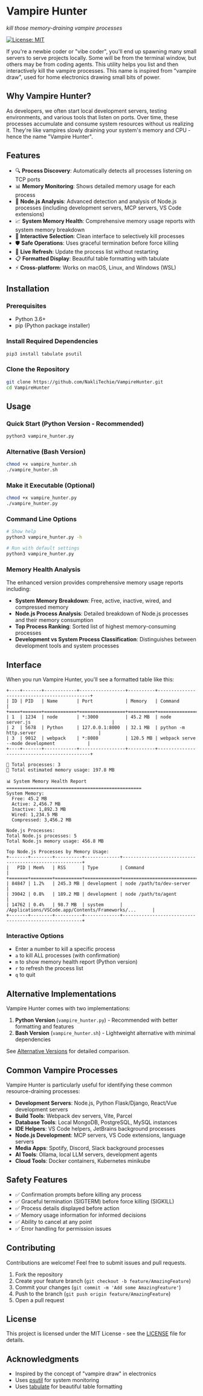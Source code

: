 # Vampire Hunter

_kill those memory-draining vampire processes_

[![License: MIT](https://img.shields.io/badge/License-MIT-yellow.svg)](https://opensource.org/licenses/MIT)

If you're a newbie coder or "vibe coder", you'll end up spawning many small servers to serve projects locally. Some will be from the terminal window, but others may be from coding agents. This utility helps you list and then interactively kill the vampire processes. This name is inspired from "vampire draw", used for home electronics drawing small bits of power.

## Why Vampire Hunter?

As developers, we often start local development servers, testing environments, and various tools that listen on ports. Over time, these processes accumulate and consume system resources without us realizing it. They're like vampires slowly draining your system's memory and CPU - hence the name "Vampire Hunter".

## Features

- 🔍 **Process Discovery**: Automatically detects all processes listening on TCP ports
- 📊 **Memory Monitoring**: Shows detailed memory usage for each process
- 🧠 **Node.js Analysis**: Advanced detection and analysis of Node.js processes (including development servers, MCP servers, VS Code extensions)
- 📈 **System Memory Health**: Comprehensive memory usage reports with system memory breakdown
- 🎯 **Interactive Selection**: Clean interface to selectively kill processes
- 🛡️ **Safe Operations**: Uses graceful termination before force killing
- 🔄 **Live Refresh**: Update the process list without restarting
- 📋 **Formatted Display**: Beautiful table formatting with tabulate
- ⚡ **Cross-platform**: Works on macOS, Linux, and Windows (WSL)

## Installation

### Prerequisites

- Python 3.6+
- pip (Python package installer)

### Install Required Dependencies

```bash
pip3 install tabulate psutil
```

### Clone the Repository

```bash
git clone https://github.com/NakliTechie/VampireHunter.git
cd VampireHunter
```

## Usage

### Quick Start (Python Version - Recommended)

```bash
python3 vampire_hunter.py
```

### Alternative (Bash Version)

```bash
chmod +x vampire_hunter.sh
./vampire_hunter.sh
```

### Make it Executable (Optional)

```bash
chmod +x vampire_hunter.py
./vampire_hunter.py
```

### Command Line Options

```bash
# Show help
python3 vampire_hunter.py -h

# Run with default settings
python3 vampire_hunter.py
```

### Memory Health Analysis

The enhanced version provides comprehensive memory usage reports including:

- **System Memory Breakdown**: Free, active, inactive, wired, and compressed memory
- **Node.js Process Analysis**: Detailed breakdown of Node.js processes and their memory consumption
- **Top Process Ranking**: Sorted list of highest memory-consuming processes
- **Development vs System Process Classification**: Distinguishes between development tools and system processes

## Interface

When you run Vampire Hunter, you'll see a formatted table like this:

```
+----+-------+------------+-----------------+----------+---------------------------------------------+
| ID | PID   | Name       | Port            | Memory   | Command                                     |
+====+=======+============+=================+==========+=============================================+
| 1  | 1234  | node       | *:3000          | 45.2 MB  | node server.js                              |
| 2  | 5678  | Python     | 127.0.0.1:8000  | 32.1 MB  | python -m http.server                       |
| 3  | 9012  | webpack    | *:8080          | 120.5 MB | webpack serve --mode development            |
+----+-------+------------+-----------------+----------+---------------------------------------------+

🔹 Total processes: 3
🔹 Total estimated memory usage: 197.8 MB

📊 System Memory Health Report
==================================================
System Memory:
  Free: 45.2 MB
  Active: 2,456.7 MB
  Inactive: 1,892.3 MB
  Wired: 1,234.5 MB
  Compressed: 3,456.2 MB

Node.js Processes:
Total Node.js processes: 5
Total Node.js memory usage: 456.8 MB

Top Node.js Processes by Memory Usage:
+-------+--------+----------+-------------+-------------------------------------------------------+
|   PID | Mem%   | RSS      | Type        | Command                                               |
+=======+========+==========+=============+=======================================================+
| 84847 | 1.2%   | 245.3 MB | development | node /path/to/dev-server                              |
| 39042 | 0.8%   | 189.2 MB | development | node /path/to/agent                                   |
| 14762 | 0.4%   | 98.7 MB  | system      | /Applications/VSCode.app/Contents/Frameworks/...      |
+-------+--------+----------+-------------+-------------------------------------------------------+
```

### Interactive Options

- Enter a number to kill a specific process
- `a` to kill ALL processes (with confirmation)
- `m` to show memory health report (Python version)
- `r` to refresh the process list
- `q` to quit

## Alternative Implementations

Vampire Hunter comes with two implementations:

1. **Python Version** (`vampire_hunter.py`) - Recommended with better formatting and features
2. **Bash Version** (`vampire_hunter.sh`) - Lightweight alternative with minimal dependencies

See [Alternative Versions](docs/alternatives.md) for detailed comparison.

## Common Vampire Processes

Vampire Hunter is particularly useful for identifying these common resource-draining processes:

- **Development Servers**: Node.js, Python Flask/Django, React/Vue development servers
- **Build Tools**: Webpack dev servers, Vite, Parcel
- **Database Tools**: Local MongoDB, PostgreSQL, MySQL instances
- **IDE Helpers**: VS Code helpers, JetBrains background processes
- **Node.js Development**: MCP servers, VS Code extensions, language servers
- **Media Apps**: Spotify, Discord, Slack background processes
- **AI Tools**: Ollama, local LLM servers, development agents
- **Cloud Tools**: Docker containers, Kubernetes minikube

## Safety Features

- ✅ Confirmation prompts before killing any process
- ✅ Graceful termination (SIGTERM) before force killing (SIGKILL)
- ✅ Process details displayed before action
- ✅ Memory usage information for informed decisions
- ✅ Ability to cancel at any point
- ✅ Error handling for permission issues

## Contributing

Contributions are welcome! Feel free to submit issues and pull requests.

1. Fork the repository
2. Create your feature branch (`git checkout -b feature/AmazingFeature`)
3. Commit your changes (`git commit -m 'Add some AmazingFeature'`)
4. Push to the branch (`git push origin feature/AmazingFeature`)
5. Open a pull request

## License

This project is licensed under the MIT License - see the [LICENSE](LICENSE) file for details.

## Acknowledgments

- Inspired by the concept of "vampire draw" in electronics
- Uses [psutil](https://github.com/giampaolo/psutil) for system monitoring
- Uses [tabulate](https://github.com/astanin/python-tabulate) for beautiful table formatting